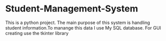 # Student-Management-System
This is a python project. The main purpose of this system is handling student information.To manange this data I use My SQL database. For GUI creating use the tkinter library
